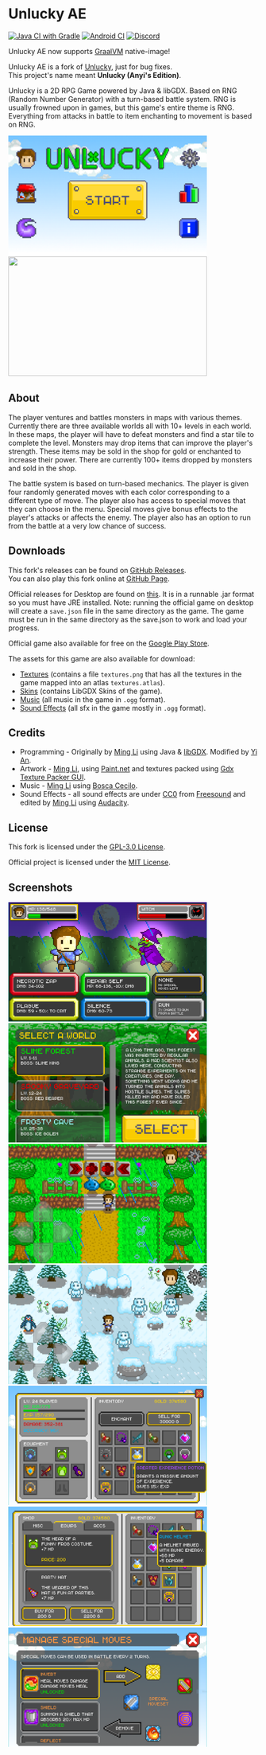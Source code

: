 # Unlucky AE

[![Java CI with Gradle](https://github.com/anyicomplex/unlucky-ae/actions/workflows/gradle.yml/badge.svg?branch=master&event=push)](https://github.com/anyicomplex/unlucky-ae/actions/workflows/gradle.yml)
[![Android CI](https://github.com/anyicomplex/unlucky-ae/actions/workflows/android.yml/badge.svg?branch=master&event=push)](https://github.com/anyicomplex/unlucky-ae/actions/workflows/android.yml)
[![Discord](https://img.shields.io/discord/905289342057082910?logo=discord)](https://discord.gg/zKTXUdBWAa)

Unlucky AE now supports [GraalVM](https://www.graalvm.org/) native-image!

Unlucky AE is a fork of [Unlucky](https://github.com/mingli1/Unlucky), just for bug fixes.  
This project's name meant **Unlucky (Anyi's Edition)**.

Unlucky is a 2D RPG Game powered by Java & libGDX. Based on RNG (Random Number Generator) with a turn-based battle system. RNG is usually frowned upon in games, but this game's entire theme is RNG. Everything from attacks in battle to item enchanting to movement is based on RNG. 
<div>
    <img width="400px" height="240px"  src="res/screenshot0.png" alt="">
    <img width="400px" height="240px"  src="res/video0.gif" alt="">
</div>

## About

The player ventures and battles monsters in maps with various themes. Currently there are three available worlds all with 10+ levels in each world. In these maps, the player will have to defeat monsters and find a star tile to complete the level. Monsters may drop items that can improve the player's strength. These items may be sold in the shop for gold or enchanted to increase their power. There are currently 100+ items dropped by monsters and sold in the shop.

The battle system is based on turn-based mechanics. The player is given four randomly generated moves with each color corresponding to a different type of move. The player also has access to special moves that they can choose in the menu. Special moves give bonus effects to the player's attacks or affects the enemy. The player also has an option to run from the battle at a very low chance of success.

## Downloads
This fork's releases can be found on [GitHub Releases](https://github.com/anyicomplex/unlucky-ae/releases).  
You can also play this fork online at [GitHub Page](https://anyicomplex.github.io/unlucky-ae).

Official releases for Desktop are found on [this](https://github.com/mingli1/Unlucky/releases). It is in a runnable .jar format so you must have JRE installed.
Note: running the official game on desktop will create a `save.json` file in the same directory as the game. The game must be run in the same directory as the save.json to work and load your progress.

Official game also available for free on the [Google Play Store](https://play.google.com/store/apps/details?id=com.unlucky.main).

The assets for this game are also available for download:
* [Textures](https://github.com/mingli1/Unlucky/files/2300518/textures.zip) (contains a file `textures.png` that has all the textures in the game mapped into an atlas `textures.atlas`).
* [Skins](https://github.com/mingli1/Unlucky/files/2300523/skins.zip) (contains LibGDX Skins of the game).
* [Music](https://github.com/mingli1/Unlucky/files/2300525/music.zip) (all music in the game in `.ogg` format).
* [Sound Effects](https://github.com/mingli1/Unlucky/files/2300530/sfx.zip) (all sfx in the game mostly in `.ogg` format).

## Credits
* Programming - Originally by [Ming Li](https://github.com/mingli1) using Java & [libGDX](https://libgdx.com/). Modified by [Yi An](https://github.com/anyicomplex).
* Artwork - [Ming Li](https://github.com/mingli1), using [Paint.net](https://www.getpaint.net/) and textures packed using [Gdx Texture Packer GUI](https://github.com/crashinvaders/gdx-texture-packer-gui).
* Music - [Ming Li](https://github.com/mingli1) using [Bosca Cecilo](https://boscaceoil.net/).
* Sound Effects - all sound effects are under [CC0](https://creativecommons.org/share-your-work/public-domain/cc0/) from [Freesound](https://freesound.org/) and edited by [Ming Li](https://github.com/mingli1) using [Audacity](https://www.audacityteam.org/).

## License
This fork is licensed under the [GPL-3.0 License](https://github.com/anyicomplex/unlucky-ae/blob/master/LICENSE).

Official project is licensed under the [MIT License](https://github.com/anyicomplex/unlucky-ae/blob/master/Unlucky-LICENSE).

## Screenshots
<div>
    <img width="400px" height="240px" src="res/screenshot1.png" alt="">
    <img width="400px" height="240px" src="res/screenshot2.png" alt="">
</div>
<div>
    <img width="400px" height="240px" src="res/screenshot3.png" alt="">
    <img width="400px" height="240px" src="res/screenshot4.png" alt="">
</div>
<div>
    <img width="400px" height="240px" src="res/screenshot5.png" alt="">
    <img width="400px" height="240px" src="res/screenshot6.png" alt="">
</div>
<div>
    <img width="400px" height="240px" src="res/screenshot7.png" alt="">
</div>
